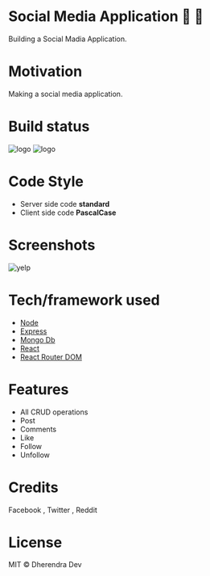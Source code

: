 #  Social Media Application 🚀 🚀
Building a Social Madia Application.
# Motivation 
Making a social media application.

# Build status
<img alt="logo" src="https://img.shields.io/badge/build-passing-green?logo=appveyor&style=for-the-badge">
<img alt="logo" src="https://img.shields.io/badge/deploy-passing-blue?logo=heroku&style=for-the-badge">


# Code Style
- Server side code **standard**
- Client side code **PascalCase** 

# Screenshots
![yelp](./yelp.png)


# Tech/framework used

- [Node](https://nodejs.org/en/)
- [Express](https://expressjs.com/)
- [Mongo Db](https://www.mongodb.com/)
- [React](https://reactjs.org/)
- [React Router DOM](https://reactrouter.com/web/guides/quick-start)

# Features
- All CRUD operations 
- Post
- Comments
- Like
- Follow 
- Unfollow 

# Credits
Facebook , Twitter , Reddit

# License
MIT © Dherendra Dev
